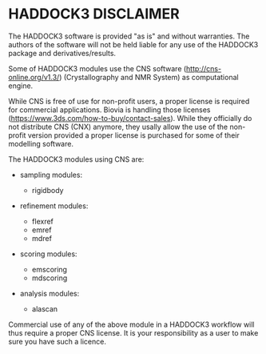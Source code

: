 # HADDOCK3 DISCLAIMER

The HADDOCK3 software is provided "as is" and without warranties.
The authors of the software will not be held liable for any use of the HADDOCK3 package and derivatives/results. 

Some of HADDOCK3 modules use the CNS software (<http://cns-online.org/v1.3/>) (Crystallography and NMR System) 
as computational engine.

While CNS is free of use for non-profit users, a proper license is required for commercial applications. 
Biovia is handling those licenses (<https://www.3ds.com/how-to-buy/contact-sales>). 
While they officially do not distribute CNS (CNX) anymore, they usally allow the use of the non-profit version 
provided a proper license is purchased for some of their modelling software.

The HADDOCK3 modules using CNS are:

- sampling modules:
  - rigidbody

- refinement modules:
  - flexref
  - emref
  - mdref
	
- scoring modules:
  - emscoring
  - mdscoring
	
- analysis modules:
  - alascan

Commercial use of any of the above module in a HADDOCK3 workflow will thus require a proper CNS license.
It is your responsibility as a user to make sure you have such a licence.

